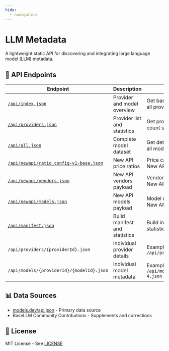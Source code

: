 ```yaml
---
hide:
  - navigation
---
```


# LLM Metadata

A lightweight static API for discovering and integrating large language model (LLM) metadata.

## 📡 API Endpoints

| Endpoint | Description | Example |
|----------|-------------|---------|
| [`/api/index.json`](./api/index.json) | Provider and model overview | Get basic information about all providers and models |
| [`/api/providers.json`](./api/providers.json) | Provider list and statistics | Get provider list and model count statistics |
| [`/api/all.json`](./api/all.json) | Complete model dataset | Get detailed information for all models |
| [`/api/newapi/ratio_config-v1-base.json`](./api/newapi/ratio_config-v1-base.json) | New API price ratios | Price calculation ratios for New API system |
| [`/api/newapi/vendors.json`](./api/newapi/vendors.json) | New API vendors payload | Vendor rows adapted for New API system |
| [`/api/newapi/models.json`](./api/newapi/models.json) | New API models payload | Model rows adapted for New API system |
| [`/api/manifest.json`](./api/manifest.json) | Build manifest and statistics | Build information and data statistics |
| `/api/providers/{providerId}.json` | Individual provider details | Example: `/api/providers/openai.json` |
| `/api/models/{providerId}/{modelId}.json` | Individual model metadata | Example: `/api/models/openai/gpt-4.json` |

## 📊 Data Sources

- [models.dev/api.json](https://models.dev/api.json) - Primary data source
- BaseLLM Community Contributions - Supplements and corrections

## 📄 License

MIT License - See [LICENSE](https://github.com/basellm/llm-metadata/blob/main/LICENSE)
